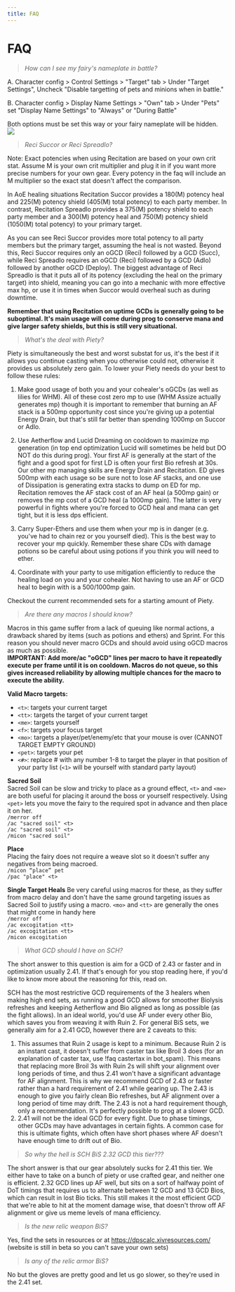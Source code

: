 ```yaml
---
title: FAQ
---
```

# FAQ

> *How can I see my fairy's nameplate in battle?*

A. Character config > Control Settings > "Target" tab > Under "Target Settings", Uncheck "Disable targetting of pets and minions when in battle."

B. Character config > Display Name Settings > "Own" tab > Under "Pets" set "Display Name Settings" to "Always" or "During Battle"

Both options must be set this way or your fairy nameplate will be hidden.  
![](https://cdn.discordapp.com/attachments/277965183366987776/594595999935234068/unknown.png)

> *Reci Succor or Reci Spreadlo?*  

Note: Exact potencies when using Recitation are based on your own crit stat. Assume M is your own crit multiplier and plug it in if you want more precise numbers for your own gear. Every potency in the faq will include an M multiplier so the exact stat doesn't affect the comparison.

In AoE healing situations Recitation Succor provides a 180(M) potency heal and 225(M) potency shield (405(M) total potency) to each party member. In contrast, Recitation Spreadlo provides a 375(M) potency shield to each party member and a 300(M) potency heal and 750(M) potency shield (1050(M) total potency) to your primary target.

As you can see Reci Succor provides more total potency to all party members but the primary target, assuming the heal is not wasted. Beyond this, Reci Succor requires only an oGCD (Reci) followed by a GCD (Succ), while Reci Spreadlo requires an oGCD (Reci) followed by a GCD (Adlo) followed by another oGCD (Deploy). The biggest advantage of Reci Spreadlo is that it puts all of its potency (excluding the heal on the primary target) into shield, meaning you can go into a mechanic with more effective max hp, or use it in times when Succor would overheal such as during downtime.

**Remember that using Recitation on uptime GCDs is generally going to be suboptimal. It's main usage will come during prog to conserve mana and give larger safety shields, but this is still very situational.**

> *What's the deal with Piety?*

Piety is simultaneously the best and worst substat for us, it's the best if it allows you continue casting when you otherwise could not, otherwise it provides us absolutely zero gain. To lower your Piety needs do your best to follow these rules:

1) Make good usage of both you and your cohealer's oGCDs (as well as lilies for WHM). All of these cost zero mp to use (WHM Assize actually generates mp) though it is important to remember that burning an AF stack is a 500mp opportunity cost since you're giving up a potential Energy Drain, but that's still far better than spending 1000mp on Succor or Adlo.

2) Use Aetherflow and Lucid Dreaming on cooldown to maximize mp generation (in top end optimization Lucid will sometimes be held but DO NOT do this during prog). Your first AF is generally at the start of the fight and a good spot for first LD is often your first Bio refresh at 30s. Our other mp managing skills are Energy Drain and Recitation. ED gives 500mp with each usage so be sure not to lose AF stacks, and one use of Dissipation is generating extra stacks to dump on ED for mp. Recitation removes the AF stack cost of an AF heal (a 500mp gain) or removes the mp cost of a GCD heal (a 1000mp gain). The latter is very powerful in fights where you're forced to GCD heal and mana can get tight, but it is less dps efficient.

3) Carry Super-Ethers and use them when your mp is in danger (e.g. you've had to chain rez or you yourself died). This is the best way to recover your mp quickly. Remember these share CDs with damage potions so be careful about using potions if you think you will need to ether.

4) Coordinate with your party to use mitigation efficiently to reduce the healing load on you and your cohealer. Not having to use an AF or GCD heal to begin with is a 500/1000mp gain.

Checkout the current recommended sets for a starting amount of Piety.

> *Are there any macros I should know?*

Macros in this game suffer from a lack of queuing like normal actions, a drawback shared by items (such as potions and ethers) and Sprint. For this reason you should never macro GCDs and should avoid using oGCD macros as much as possible.  
**IMPORTANT: Add more/ac "oGCD" <target> lines per macro to have it repeatedly execute per frame until it is on cooldown. Macros do not queue, so this gives increased reliability by allowing multiple chances for the macro to execute the ability.**

**Valid Macro targets:**
- `<t>`: targets your current target  
- `<tt>`: targets the target of your current target  
- `<me>`: targets yourself  
- `<f>`: targets your focus target  
- `<mo>`: targets a player/pet/enemy/etc that your mouse is over (CANNOT TARGET EMPTY GROUND)
- `<pet>`: targets your pet
- `<#>`: replace # with any number 1-8 to target the player in that position of your party list (`<1>` will be yourself with standard party layout)


**Sacred Soil**  
Sacred Soil can be slow and tricky to place as a ground effect, `<t>` and `<me>` are both useful for placing it around the boss or yourself respectively. Using `<pet>` lets you move the fairy to the required spot in advance and then place it on her.  
`/merror off`  
`/ac "sacred soil" <t>`  
`/ac "sacred soil" <t>`  
`/micon "sacred soil"`


**Place**  
Placing the fairy does not require a weave slot so it doesn't suffer any negatives from being macroed.  
`/micon “place” pet`  
`/pac "place" <t>`


**Single Target Heals**
Be very careful using macros for these, as they suffer from macro delay and don't have the same ground targeting issues as Sacred Soil to justify using a macro. `<mo>` and `<tt>` are generally the ones that might come in handy here  
`/merror off`  
`/ac excogitation <tt>`  
`/ac excogitation <tt>`  
`/micon excogitation`

> *What GCD should I have on SCH?*

The short answer to this question is aim for a GCD of 2.43 or faster and in optimization usually 2.41. If that's enough for you stop reading here, if you'd like to know more about the reasoning for this, read on.

SCH has the most restrictive GCD requirements of the 3 healers when making high end sets, as running a good GCD allows for smoother Biolysis refreshes and keeping Aetherflow and Bio aligned as long as possible (as the fight allows). In an ideal world, you'd use AF under every other Bio, which saves you from weaving it with Ruin 2. For general BiS sets, we generally aim for a 2.41 GCD, however there are 2 caveats to this:
1) This assumes that Ruin 2 usage is kept to a minimum. Because Ruin 2 is an instant cast, it doesn't suffer from caster tax like Broil 3 does (for an explanation of caster tax, use !faq castertax in bot_spam). This means that replacing more Broil 3s with Ruin 2s will shift your alignment over long periods of time, and thus 2.41 won't have a significant advantage for AF alignment. This is why we recommend GCD of 2.43 or faster rather than a hard requirement of 2.41 while gearing up. The 2.43 is enough to give you fairly clean Bio refreshes, but AF alignment over a long period of time may drift. The 2.43 is not a hard requirement though, only a recommendation. It's perfectly possible to prog at a slower GCD.
2) 2.41 will not be the ideal GCD for every fight. Due to phase timings, other GCDs may have advantages in certain fights. A common case for this is ultimate fights, which often have short phases where AF doesn't have enough time to drift out of Bio.

> *So why the hell is SCH BiS 2.32 GCD this tier???*

The short answer is that our gear absolutely sucks for 2.41 this tier. We either have to take on a bunch of piety or use crafted gear, and neither one is efficient. 2.32 GCD lines up AF well, but sits on a sort of halfway point of DoT timings that requires us to alternate between 12 GCD and 13 GCD Bios, which can result in lost Bio ticks. This still makes it the most efficient GCD that we're able to hit at the moment damage wise, that doesn't throw off AF alignment or give us meme levels of mana efficiency.

> *Is the new relic weapon BiS?*

Yes, find the sets in resources or at https://dpscalc.xivresources.com/ (website is still in beta so you can't save your own sets)


> *Is any of the relic armor BiS?*

No but the gloves are pretty good and let us go slower, so they're used in the 2.41 set.